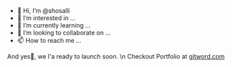- 👋 Hi, I’m @shosalli
- 👀 I’m interested in ...
- 🌱 I’m currently learning ...
- 💞️ I’m looking to collaborate on ...
- 📫 How to reach me ...

<!---
shosalli/shosalli is a ✨ special ✨ repository because its `README.md` (this file) appears on your GitHub profile.
You can click the Preview link to take a look at your changes.
--->
And yes🚀, we I'a ready to launch soon.
\n
Checkout Portfolio at [gitword.com](https://gitword.com)
